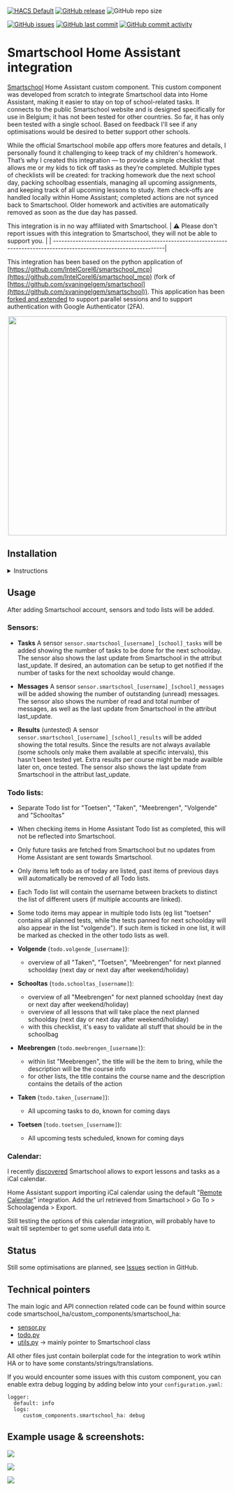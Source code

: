 [![HACS Default](https://img.shields.io/badge/HACS-Default-blue.svg)](https://github.com/hacs/default)
[![GitHub release](https://img.shields.io/github/release/myTselection/smartschool_ha.svg)](https://github.com/myTselection/smartschool_ha/releases)
![GitHub repo size](https://img.shields.io/github/repo-size/myTselection/smartschool_ha.svg)

[![GitHub issues](https://img.shields.io/github/issues/myTselection/smartschool_ha.svg)](https://github.com/myTselection/smartschool_ha/issues)
[![GitHub last commit](https://img.shields.io/github/last-commit/myTselection/smartschool_ha.svg)](https://github.com/myTselection/smartschool_ha/commits/main)
[![GitHub commit activity](https://img.shields.io/github/commit-activity/m/myTselection/smartschool_ha.svg)](https://github.com/myTselection/smartschool_ha/graphs/commit-activity)


# Smartschool Home Assistant integration
[Smartschool](https://www.smartschool.be/) Home Assistant custom component. This custom component was developed from scratch to integrate Smartschool data into Home Assistant, making it easier to stay on top of school-related tasks. It connects to the public Smartschool website and is designed specifically for use in Belgium; it has not been tested for other countries. So far, it has only been tested with a single school. Based on feedback I'll see if any optimisations would be desired to better support other schools.

While the official Smartschool mobile app offers more features and details, I personally found it challenging to keep track of my children's homework. That’s why I created this integration — to provide a simple checklist that allows me or my kids to tick off tasks as they’re completed. Multiple types of checklists will be created: for tracking homework due the next school day, packing schoolbag essentials, managing all upcoming assignments, and keeping track of all upcoming lessons to study. Item check-offs are handled locally within Home Assistant; completed actions are not synced back to Smartschool. Older homework and activities are automatically removed as soon as the due day has passed.

This integration is in no way affiliated with Smartschool. 
| :warning: Please don't report issues with this integration to Smartschool, they will not be able to support you. |
| ----------------------------------------------------------------------------------------------------------------------|


This integration has been based on the python application of [https://github.com/IntelCoreI6/smartschool_mcp](https://github.com/IntelCoreI6/smartschool_mcp) (fork of [https://github.com/svaningelgem/smartschool](https://github.com/svaningelgem/smartschool)).
This application has been [forked and extended](https://github.com/myTselection/smartschool_mcp) to support parallel sessions and to support authentication with Google Authenticator (2FA).
<p align="center"><img src="https://github.com/myTselection/smartschool_ha/blob/main/logo.png?raw=true" width="500"/></p>

## Installation
<details>
<summary>Instructions</summary>
  
- [HACS](https://hacs.xyz/): search for Smartschool in HACS integrations and install
  - [![Open your Home Assistant instance and open the repository inside the Home Assistant Community Store.](https://my.home-assistant.io/badges/hacs_repository.svg?style=flat-square)](https://my.home-assistant.io/redirect/hacs_repository/?owner=myTselection&repository=smartschool_ha&category=integration)
  - or add this repository as custom repository into your HACS
  - or merge this repo 'custom components' folder into your local HA 'custom components' folder
- Restart Home Assistant
- Add 'Smartschool' integration via HA Settings > 'Devices and Services' > 'Integrations'
- Provide Smartschool credentials:
  - smartschool domain: this should be the url used to login, eg '_school_.smartschool.be'
  - username: username, typically the first and last name of the child
  - password: password of the child account or password of the parent account
  - MFA: 
    - when using child account, this is by default the date of birth of the child, notation YYYY-MM-DD
    - when using a parent account or if 2FA has been enabled, the Google Authenticator secret is to be set (see Smartschool > Profile > Login with 2 steps > [Authenticator app](https://school.smartschool.be/profile/twofactor/googleAuthenticator)). If the secret is not known, the Authenticator app will need to be re-linked. During setup of the authenticator app, the 2FA secret can be shown instead of the QR code) 

</details>

## Usage

After adding Smartschool account, sensors and todo lists will be added.

### Sensors:

- **Tasks**
A sensor `sensor.smartschool_[username]_[school]_tasks` will be added showing the number of tasks to be done for the next schoolday.
The sensor also shows the last update from Smartschool in the attribut last_update.
If desired, an automation can be setup to get notified if the number of tasks for the next schoolday would change.

- **Messages**
A sensor `sensor.smartschool_[username]_[school]_messages` will be added showing the number of outstanding (unread) messages.
The sensor also shows the number of read and total number of messages, as well as the last update from Smartschool in the attribut last_update.

- **Results** (untested)
A sensor `sensor.smartschool_[username]_[school]_results` will be added showing the total results.
Since the results are not always available (some schools only make them available at specific intervals), this hasn't been tested yet. Extra results per course might be made availble later on, once tested.
The sensor also shows the last update from Smartschool in the attribut last_update.


### Todo lists:
  - Separate Todo list for "Toetsen", "Taken", "Meebrengen", "Volgende" and "Schooltas"
  - When checking items in Home Assistant Todo list as completed, this will not be reflected into Smartschool. 
  - Only future tasks are fetched from Smartschool but no updates from Home Assistant are sent towards Smartschool.
  - Only items left todo as of today are listed, past items of previous days will automatically be removed of all Todo lists.
  - Each Todo list will contain the username between brackets to distinct the list of different users (if multiple accounts are linked).
  - Some todo items may appear in multiple todo lists (eg list "toetsen" contains all planned tests, while the tests panned for next schoolday will also appear in the list "volgende"). If such item is ticked in one list, it will be marked as checked in the other todo lists as well.
  
  - **Volgende** (`todo.volgende_[username]`):
    - overview of all "Taken", "Toetsen", "Meebrengen" for next planned schoolday (next day or next day after weekend/holiday)
  - **Schooltas** (`todo.schooltas_[username]`):
    - overview of all "Meebrengen" for next planned schoolday (next day or next day after weekend/holiday)
    - overview of all lessons that will take place the next planned schoolday (next day or next day after weekend/holiday)
    - with this checklist, it's easy to validate all stuff that should be in the schoolbag
  - **Meebrengen** (`todo.meebrengen_[username]`):
    - within list "Meebrengen", the title will be the item to bring, while the description will be the course info
    - for other lists, the title contains the course name and the description contains the details of the action
  - **Taken** (`todo.taken_[username]`):
    - All upcoming tasks to do, known for coming days
  - **Toetsen** (`todo.toetsen_[username]`):
    - All upcoming tests scheduled, known for coming days

### Calendar:

I recently [discovered](https://community.home-assistant.io/t/template-with-calendar-events-in-rss-feed/626149/5) Smartschool allows to export lessons and tasks as a iCal calendar.

Home Assistant support importing iCal calendar using the default "[Remote Calendar](https://www.home-assistant.io/integrations/remote_calendar/)" integration. Add the url retrieved from Smartschool > Go To > Schoolagenda > Export. 

Still testing the options of this calendar integration, will probably have to wait till september to get some usefull data into it.

## Status

Still some optimisations are planned, see [Issues](https://github.com/myTselection/smartschool_ha/issues) section in GitHub.

## Technical pointers
The main logic and API connection related code can be found within source code smartschool_ha/custom_components/smartschool_ha:
- [sensor.py](https://github.com/myTselection/smartschool_ha/blob/main/custom_components/smartschool_ha/sensor.py)
- [todo.py](https://github.com/myTselection/smartschool_ha/blob/main/custom_components/smartschool_ha/tddo.py)
- [utils.py](https://github.com/myTselection/smartschool_ha/blob/main/custom_components/smartschool_ha/utils.py) -> mainly pointer to Smartschool class

All other files just contain boilerplat code for the integration to work wtihin HA or to have some constants/strings/translations.

If you would encounter some issues with this custom component, you can enable extra debug logging by adding below into your `configuration.yaml`:
```
logger:
  default: info
  logs:
     custom_components.smartschool_ha: debug
```

## Example usage & screenshots:

<p align="left"><img src="https://github.com/myTselection/smartschool_ha/blob/main/Example1.png?raw=true"/></p>

<p align="left"><img src="https://github.com/myTselection/smartschool_ha/blob/main/Setup.png?raw=true"/></p>

<p align="left"><img src="https://github.com/myTselection/smartschool_ha/blob/main/Sensors.png?raw=true"/></p>
